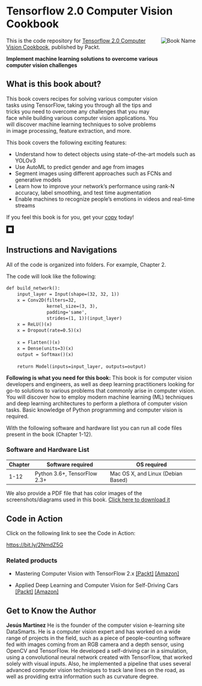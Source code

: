 # Tensorflow 2.0 Computer Vision Cookbook

<a href="https://https://www.packtpub.com/in/data/tensorflow-2-0-computer-vision-cookbook"><img src="https://www.packtpub.com/media/catalog/product/cache/4cdce5a811acc0d2926d7f857dceb83b/9/7/9781838829131-original_98.jpeg" alt="Book Name" height="256px" align="right"></a>

This is the code repository for [Tensorflow 2.0 Computer Vision Cookbook](https://github.com/PacktPublishing/Tensorflow-2.0-Computer-Vision-Cookbook), published by Packt.

**Implement machine learning solutions to overcome various computer vision challenges**

## What is this book about?
This book covers recipes for solving various computer vision tasks using TensorFlow, taking you through all the tips and tricks you need to overcome any challenges that you may face while building various computer vision applications. You will discover machine learning techniques to solve problems in image processing, feature extraction, and more.

This book covers the following exciting features: 
* Understand how to detect objects using state-of-the-art models such as YOLOv3
* Use AutoML to predict gender and age from images
* Segment images using different approaches such as FCNs and generative models
* Learn how to improve your network’s performance using rank-N accuracy, label smoothing, and test time augmentation
* Enable machines to recognize people’s emotions in videos and real-time streams

If you feel this book is for you, get your [copy](https://www.amazon.com/dp/183882913X) today!

<a href="https://www.packtpub.com/?utm_source=github&utm_medium=banner&utm_campaign=GitHubBanner"><img src="https://raw.githubusercontent.com/PacktPublishing/GitHub/master/GitHub.png" 
alt="https://www.packtpub.com/" border="5" /></a>


## Instructions and Navigations
All of the code is organized into folders. For example, Chapter 2.

The code will look like the following:

```
def build_network():
    input_layer = Input(shape=(32, 32, 1))
    x = Conv2D(filters=32,
               kernel_size=(3, 3),
               padding='same',
               strides=(1, 1))(input_layer)
    x = ReLU()(x)
    x = Dropout(rate=0.5)(x)

    x = Flatten()(x)
    x = Dense(units=3)(x)
    output = Softmax()(x)

    return Model(inputs=input_layer, outputs=output)

```
**Following is what you need for this book:**
This book is for computer vision developers and engineers, as well as deep learning practitioners looking for go-to solutions to various problems that commonly arise in computer vision. You will discover how to employ modern machine learning (ML) techniques and deep learning architectures to perform a plethora of computer vision tasks. Basic knowledge of Python programming and computer vision is required.

With the following software and hardware list you can run all code files present in the book (Chapter 1-12).

### Software and Hardware List

| Chapter  | Software required                   | OS required                        |
| -------- | ------------------------------------| -----------------------------------|
| 1-12    | Python 3.6+, TensorFlow 2.3+         | Mac OS X, and Linux (Debian Based) |


We also provide a PDF file that has color images of the screenshots/diagrams used in this book. [Click here to download it](https://static.packt-cdn.com/downloads/9781838829131_ColorImages.pdf)

## Code in Action

Click on the following link to see the Code in Action:

https://bit.ly/2NmdZ5G

### Related products <Other books you may enjoy>
* Mastering Computer Vision with TensorFlow 2.x [[Packt]](https://www.packtpub.com/product/mastering-computer-vision-with-tensorflow-2-x/9781838827069) [[Amazon]](https://www.amazon.com/dp/1838827064)

* Applied Deep Learning and Computer Vision for Self-Driving Cars [[Packt]](https://www.packtpub.com/product/applied-deep-learning-and-computer-vision-for-self-driving-cars/9781838646301) [[Amazon]](https://www.amazon.com/dp/1838646302)

## Get to Know the Author
**Jesús Martínez**
He is the founder of the computer vision e-learning site DataSmarts. He is a computer vision expert and has worked on a wide range of projects in the field, such as a piece of people-counting software fed with images coming from an RGB camera and a depth sensor, using OpenCV and TensorFlow. 
He developed a self-driving car in a simulation, using a convolutional neural network created with TensorFlow, that worked solely with visual inputs. Also, he implemented a pipeline that uses several advanced computer vision techniques to track lane lines on the road, as well as providing extra information such as curvature degree.



